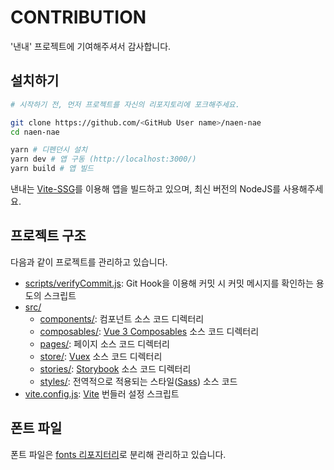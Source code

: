 # CONTRIBUTION

'낸내' 프로젝트에 기여해주셔서 감사합니다.

## 설치하기

```sh
# 시작하기 전, 먼저 프로젝트를 자신의 리포지토리에 포크해주세요.

git clone https://github.com/<GitHub User name>/naen-nae
cd naen-nae

yarn # 디펜던시 설치
yarn dev # 앱 구동 (http://localhost:3000/)
yarn build # 앱 빌드
```

낸내는 [Vite-SSG](https://github.com/antfu/vite-ssg)를 이용해 앱을 빌드하고 있으며, 최신 버전의 NodeJS를 사용해주세요.

## 프로젝트 구조

다음과 같이 프로젝트를 관리하고 있습니다.

- [scripts/verifyCommit.js](./scripts/verifyCommit.js): Git Hook을 이용해 커밋 시 커밋 메시지를 확인하는 용도의 스크립트
- [src/](./src)
  - [components/](./src/components): 컴포넌트 소스 코드 디렉터리
  - [composables/](./src/composables): [Vue 3 Composables](https://v3.vuejs.org/guide/composition-api-introduction.html#reactive-variables-with-ref) 소스 코드 디렉터리
  - [pages/](./src/pages): 페이지 소스 코드 디렉터리
  - [store/](./src/store): [Vuex](https://next.vuex.vuejs.org/) 소스 코드 디렉터리
  - [stories/](./src/stories): [Storybook](https://storybook.js.org/) 소스 코드 디렉터리
  - [styles/](./src/styles): 전역적으로 적용되는 스타일([Sass](https://sass-lang.com/)) 소스 코드
- [vite.config.js](./vite.config.js): [Vite](https://vitejs.dev/) 번들러 설정 스크립트

## 폰트 파일

폰트 파일은 [fonts 리포지터리](https://github.com/naen-nae/fonts)로 분리해 관리하고 있습니다.
